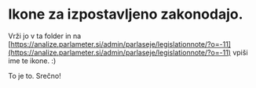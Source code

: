 # Ikone za izpostavljeno zakonodajo.

Vrži jo v ta folder in na [https://analize.parlameter.si/admin/parlaseje/legislationnote/?o=-11](https://analize.parlameter.si/admin/parlaseje/legislationnote/?o=-11) vpiši ime te ikone. :)

To je to. Srečno!
